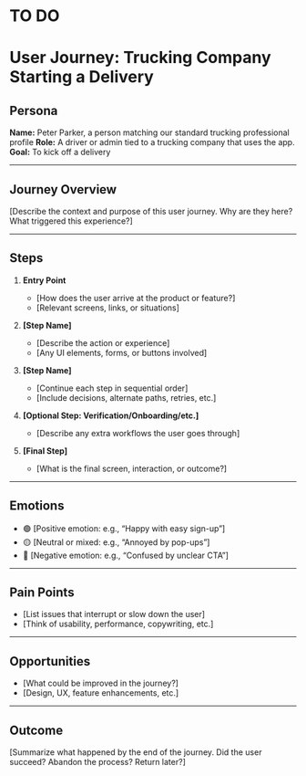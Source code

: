 # TO DO

# User Journey: Trucking Company Starting a Delivery

## Persona

**Name:** Peter Parker, a person matching our standard trucking professional profile
**Role:** A driver or admin tied to a trucking company that uses the app.
**Goal:** To kick off a delivery

---

## Journey Overview

[Describe the context and purpose of this user journey. Why are they here? What triggered this experience?]

---

## Steps

1. **Entry Point**

   - [How does the user arrive at the product or feature?]
   - [Relevant screens, links, or situations]

2. **[Step Name]**

   - [Describe the action or experience]
   - [Any UI elements, forms, or buttons involved]

3. **[Step Name]**

   - [Continue each step in sequential order]
   - [Include decisions, alternate paths, retries, etc.]

4. **[Optional Step: Verification/Onboarding/etc.]**

   - [Describe any extra workflows the user goes through]

5. **[Final Step]**
   - [What is the final screen, interaction, or outcome?]

---

## Emotions

- 🟢 [Positive emotion: e.g., “Happy with easy sign-up”]
- 🟡 [Neutral or mixed: e.g., “Annoyed by pop-ups”]
- 🔴 [Negative emotion: e.g., “Confused by unclear CTA”]

---

## Pain Points

- [List issues that interrupt or slow down the user]
- [Think of usability, performance, copywriting, etc.]

---

## Opportunities

- [What could be improved in the journey?]
- [Design, UX, feature enhancements, etc.]

---

## Outcome

[Summarize what happened by the end of the journey. Did the user succeed? Abandon the process? Return later?]
